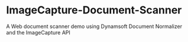 # ImageCapture-Document-Scanner
A Web document scanner demo using Dynamsoft Document Normalizer and the ImageCapture API
